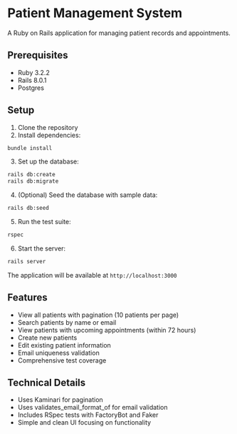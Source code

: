 # Patient Management System

A Ruby on Rails application for managing patient records and appointments.

## Prerequisites

- Ruby 3.2.2
- Rails 8.0.1
- Postgres

## Setup

1. Clone the repository
2. Install dependencies:
```bash
bundle install
```

3. Set up the database:
```bash
rails db:create
rails db:migrate
```

4. (Optional) Seed the database with sample data:
```bash
rails db:seed
```

5. Run the test suite:
```bash
rspec
```

6. Start the server:
```bash
rails server
```

The application will be available at `http://localhost:3000`

## Features

- View all patients with pagination (10 patients per page)
- Search patients by name or email
- View patients with upcoming appointments (within 72 hours)
- Create new patients
- Edit existing patient information
- Email uniqueness validation
- Comprehensive test coverage

## Technical Details

- Uses Kaminari for pagination
- Uses validates_email_format_of for email validation
- Includes RSpec tests with FactoryBot and Faker
- Simple and clean UI focusing on functionality
